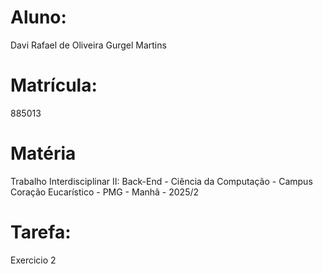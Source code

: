 <h1>Aluno:</h1> Davi Rafael de Oliveira Gurgel Martins
<h1>Matrícula:</h1> 885013
<h1>Matéria</h1> Trabalho Interdisciplinar II: Back-End - Ciência da Computação - Campus Coração Eucarístico - PMG - Manhã - 2025/2
<h1>Tarefa:</h1> Exercicio 2

